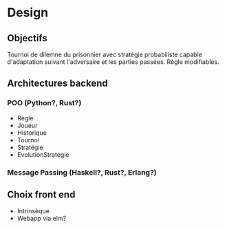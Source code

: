 # Design

## Objectifs

Tournoi de dilemne du prisonnier avec stratégie probabiliste capable d'adaptation suivant
l'adversaire et les parties passées. Règle modifiables.

## Architectures backend

### POO (Python?, Rust?)

- Règle
- Joueur
- Historique
- Tournoi
- Stratégie
- EvolutionStrategie

### Message Passing (Haskell?, Rust?, Erlang?)

## Choix front end

- Intrinsèque
- Webapp via elm?
